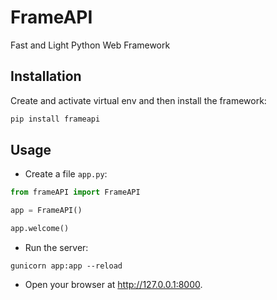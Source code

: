 # FrameAPI
Fast and Light Python Web Framework

## Installation
Create and activate virtual env and then install the framework:

``` py
pip install frameapi
```

## Usage
- Create a file `app.py`:

``` py
from frameAPI import FrameAPI

app = FrameAPI()

app.welcome()
```

- Run the server:

``` 
gunicorn app:app --reload
```

- Open your browser at <a href="http://127.0.0.1:8000" class="external-link" target="_blank">http://127.0.0.1:8000</a>.
